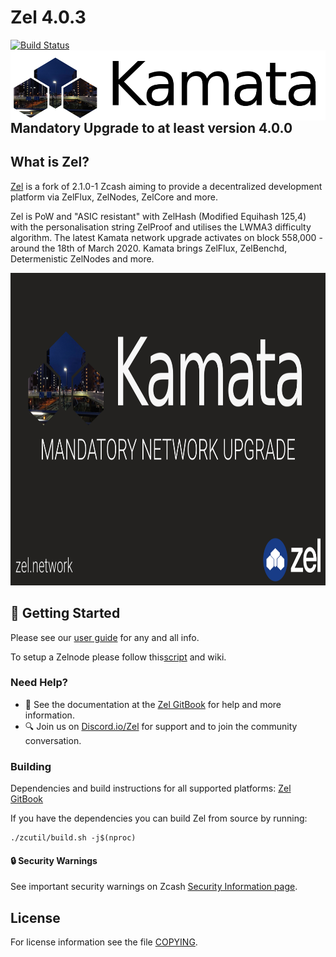 # Zel 4.0.3
[![Build Status](https://travis-ci.com/zelcash/zelcash.svg?branch=master)](https://travis-ci.com/zelcash/zelcash)
<img align="right" height=112 width=562 src="doc/imgs/kamata.png">

## Mandatory Upgrade to at least version 4.0.0

What is Zel?
--------------

[Zel](https://zel.network/) is a fork of 2.1.0-1 Zcash aiming to provide a decentralized development platform via ZelFlux, ZelNodes, ZelCore and more.

Zel is PoW and "ASIC resistant" with ZelHash (Modified Equihash 125,4) with the personalisation string ZelProof and utilises the LWMA3 difficulty algorithm.
The latest Kamata network upgrade activates on block 558,000 - around the 18th of March 2020. Kamata brings ZelFlux, ZelBenchd, Determenistic ZelNodes and more.


<p align="center">
  <img src="doc/imgs/kamata-mandatory.png" height=500 >
</p>

## :rocket: Getting Started

Please see our [user guide](https://zel.gitbook.io/zeldocs/) for any and all info.

To setup a Zelnode please follow this[script](https://github.com/zelcash/deterministic-zelnode-script/) and wiki.

### Need Help?

* :blue_book: See the documentation at the [Zel GitBook](https://zel.gitbook.io/zelcurrency/installing-zel-daemon)
  for help and more information.
* :mag: Join us on [Discord.io/Zel](https://discord.io/zel) for support and to join the community conversation. 

### Building

Dependencies and build instructions for all supported platforms: [Zel GitBook](https://zel.gitbook.io/zelcurrency/installing-zel-daemon)

If you have the dependencies you can build Zel from source by running:

```
./zcutil/build.sh -j$(nproc)
```

#### :lock: Security Warnings

See important security warnings on Zcash 
[Security Information page](https://z.cash/support/security/).

License
-------

For license information see the file [COPYING](COPYING).
